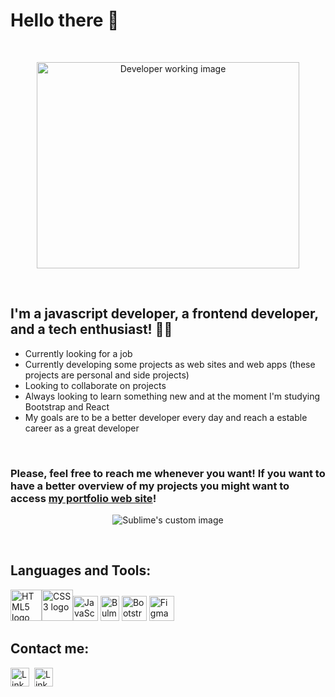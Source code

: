 # Hello there 👋
<br>

<p align="center">
  <img src="https://i.imgur.com/x9sGBSj.png" alt="Developer working image" width="420" height="330"/>
</p>
<br>

## I'm a javascript developer, a frontend developer, and a tech enthusiast! 👨‍💻

* Currently looking for a job
* Currently developing some projects as web sites and web apps (these projects are personal and side projects)
* Looking to collaborate on projects
* Always looking to learn something new and at the moment I'm studying Bootstrap and React
* My goals are to be a better developer every day and reach a estable career as a great developer
<br>

### Please, feel free to reach me whenever you want! If you want to have a better overview of my projects you might want to access [my portfolio web site](https://guilhermezalla.github.io)!

<p align="center">
  <img src="https://emojipedia-us.s3.amazonaws.com/source/skype/289/man-technologist_1f468-200d-1f4bb.png" alt="Sublime's custom image"/>
</p>

<br>

## Languages and Tools: 

<img src="https://upload.wikimedia.org/wikipedia/commons/thumb/6/61/HTML5_logo_and_wordmark.svg/200px-HTML5_logo_and_wordmark.svg.png" alt="HTML5 logo" width="50" height="50"><img src="https://upload.wikimedia.org/wikipedia/commons/d/d5/CSS3_logo_and_wordmark.svg" alt="CSS3 logo" width="50" height="50"><img src="https://upload.wikimedia.org/wikipedia/commons/thumb/9/99/Unofficial_JavaScript_logo_2.svg/2048px-Unofficial_JavaScript_logo_2.svg.png" alt="JavaScript logo" width="40" height="40">
<img src="https://seeklogo.com/images/B/bulma-logo-45B5145BF4-seeklogo.com.png" alt="Bulma logo" width="30" height="40">
<img src="https://seeklogo.com/images/B/bootstrap-logo-3C30FB2A16-seeklogo.com.png" alt="Bootstrap logo" width="40" height="40">
<img src="https://upload.wikimedia.org/wikipedia/commons/3/33/Figma-logo.svg" alt="Figma logo" width="40" height="40">

## Contact me: 

<a href="https://www.linkedin.com/in/guilhermezalla/"><img src="https://cdn-icons-png.flaticon.com/512/174/174857.png" alt="LinkedIn logo" width="30" height="30"></a>&nbsp; <a href="mailto: zallaguilherme@gmail.com"><img src="https://cdn-icons.flaticon.com/png/512/2504/premium/2504727.png?token=exp=1642793594~hmac=bc8c61814aaa1b1bf30b012e81a5f3fb" alt="LinkedIn logo" width="30" height="30"></a>

